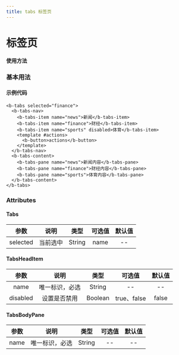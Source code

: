 ```yaml
---
title: tabs 标签页
---
```


# 标签页

**使用方法**

### 基本用法

<ClientOnly>
<tabs-demo-common></tabs-demo-common>
</ClientOnly>

#### 示例代码

```vue
<b-tabs selected="finance">
  <b-tabs-nav>
    <b-tabs-item name="news">新闻</b-tabs-item>
    <b-tabs-item name="finance">财经</b-tabs-item>
    <b-tabs-item name="sports" disabled>体育</b-tabs-item>
    <template #actions>
      <b-button>actions</b-button>
    </template>
  </b-tabs-nav>
  <b-tabs-content>
    <b-tabs-pane name="news">新闻内容</b-tabs-pane>
    <b-tabs-pane name="finance">财经内容</b-tabs-pane>
    <b-tabs-pane name="sports">体育内容</b-tabs-pane>
  </b-tabs-content>
</b-tabs>
```

### Attributes

#### Tabs

|   参数   |   说明   |  类型  | 可选值 | 默认值 |
| :------: | :------: | :----: | :----: | :----: |
| selected | 当前选中 | String |  name  |   --   |

#### TabsHeadItem

|   参数   |      说明      |  类型   |   可选值    | 默认值 |
| :------: | :------------: | :-----: | :---------: | :----: |
|   name   | 唯一标识，必选 | String  |     --      |   --   |
| disabled |  设置是否禁用  | Boolean | true、false | false  |

#### TabsBodyPane

| 参数 |      说明      |  类型  | 可选值 | 默认值 |
| :--: | :------------: | :----: | :----: | :----: |
| name | 唯一标识，必选 | String |   --   |   --   |
